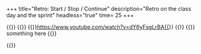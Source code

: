 +++
title="Retro: Start / Stop / Continue"
description="Retro on the class day and the sprint"
headless="true"
time= 25
+++

{{<tabs name="Run a retro">}}
{{<tab name="Video">}}
{{<youtube>}}https://www.youtube.com/watch?v=dY6yFsgLrBA{{</youtube>}}
{{</tab>}}
{{<tab name="Text">}}
something here
{{</tab>}}

{{</tabs>}}
